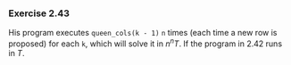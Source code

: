### Exercise 2.43
His program executes `queen_cols(k - 1)` `n` times (each time a new row is proposed) for each `k`, which will solve it in $n^n T$. If the program in 2.42 runs in $T$.
